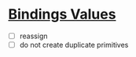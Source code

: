 # [Bindings Values](https://github.com/UniBreakfast/binding-values)

- [ ] reassign
- [ ] do not create duplicate primitives
